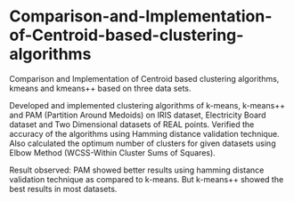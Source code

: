 # Comparison-and-Implementation-of-Centroid-based-clustering-algorithms

Comparison and Implementation of Centroid based clustering algorithms, kmeans and kmeans++ based on three data sets.

Developed and implemented clustering algorithms of k-means, k-means++ and PAM (Partition Around Medoids) on IRIS dataset, Electricity Board dataset and Two Dimensional datasets of REAL points. Verified the accuracy of the algorithms using Hamming distance validation technique. Also calculated the optimum number of clusters for given datasets using Elbow Method (WCSS-Within Cluster Sums of Squares).

Result observed: PAM showed better results using hamming distance validation technique as compared to k-means. But k-means++ showed the best results in most datasets.
